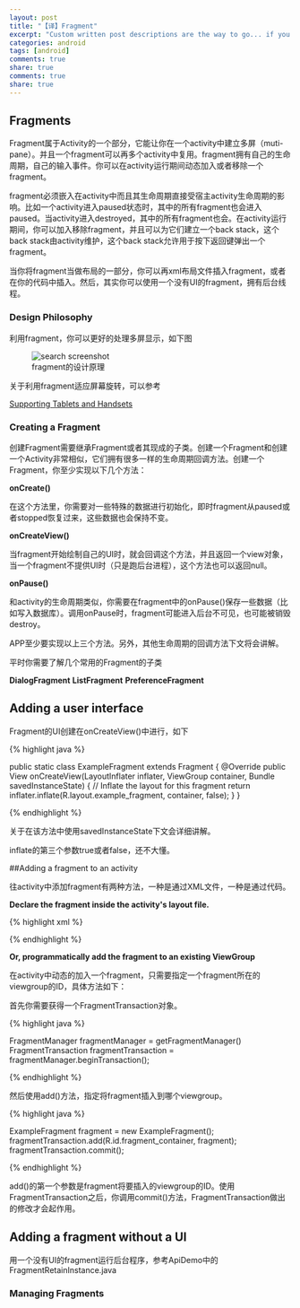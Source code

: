 ```yaml
---
layout: post
title: "【译】Fragment"
excerpt: "Custom written post descriptions are the way to go... if you're not lazy."
categories: android
tags: [android]
comments: true
share: true
comments: true
share: true
---
```



## Fragments

Fragment属于Activity的一个部分，它能让你在一个activity中建立多屏（muti-pane）。并且一个fragment可以再多个activity中复用。fragment拥有自己的生命周期，自己的输入事件。你可以在activity运行期间动态加入或者移除一个fragment。


fragment必须嵌入在activity中而且其生命周期直接受宿主activity生命周期的影响。比如一个activity进入paused状态时，其中的所有fragment也会进入paused。当activity进入destroyed，其中的所有fragment也会。在activity运行期间，你可以加入移除fragment，并且可以为它们建立一个back stack，这个back stack由activity维护，这个back stack允许用于按下返回键弹出一个fragment。

当你将fragment当做布局的一部分，你可以再xml布局文件插入fragment，或者在你的代码中插入。然后，其实你可以使用一个没有UI的fragment，拥有后台线程。


### Design Philosophy

利用fragment，你可以更好的处理多屏显示，如下图

<figure>
  <img src="{{ site.url }}/images/fragments.png" alt="search screenshot">
  <figcaption>fragment的设计原理</figcaption>
</figure>


关于利用fragment适应屏幕旋转，可以参考

[Supporting Tablets and Handsets](https://developer.android.com/guide/practices/tablets-and-handsets.html)


### Creating a Fragment

创建Fragment需要继承Fragment或者其现成的子类。创建一个Fragment和创建一个Activity非常相似，它们拥有很多一样的生命周期回调方法。创建一个Fragment，你至少实现以下几个方法：

**onCreate()**

在这个方法里，你需要对一些特殊的数据进行初始化，即时fragment从paused或者stopped恢复过来，这些数据也会保持不变。

**onCreateView()**

当fragment开始绘制自己的UI时，就会回调这个方法，并且返回一个view对象，当一个fragment不提供UI时（只是跑后台进程），这个方法也可以返回null。

**onPause()**

和activity的生命周期类似，你需要在fragment中的onPause()保存一些数据（比如写入数据库）。调用onPause时，fragment可能进入后台不可见，也可能被销毁destroy。

APP至少要实现以上三个方法。另外，其他生命周期的回调方法下文将会讲解。

平时你需要了解几个常用的Fragment的子类

**DialogFragment**
**ListFragment**
**PreferenceFragment**

## Adding a user interface

Fragment的UI创建在onCreateView()中进行，如下

{% highlight java %}

public static class ExampleFragment extends Fragment {
    @Override
    public View onCreateView(LayoutInflater inflater, ViewGroup container,
                             Bundle savedInstanceState) {
        // Inflate the layout for this fragment
        return inflater.inflate(R.layout.example_fragment, container, false);
    }
}

{% endhighlight %}

关于在该方法中使用savedInstanceState下文会详细讲解。

inflate的第三个参数true或者false，还不大懂。

##Adding a fragment to an activity

往activity中添加fragment有两种方法，一种是通过XML文件，一种是通过代码。

**Declare the fragment inside the activity's layout file.**


{% highlight xml %}

<?xml version="1.0" encoding="utf-8"?>
<LinearLayout xmlns:android="http://schemas.android.com/apk/res/android"
    android:orientation="horizontal"
    android:layout_width="match_parent"
    android:layout_height="match_parent">
    <fragment android:name="com.example.news.ArticleListFragment"
            android:id="@+id/list"
            android:layout_weight="1"
            android:layout_width="0dp"
            android:layout_height="match_parent" />
    <fragment android:name="com.example.news.ArticleReaderFragment"
            android:id="@+id/viewer"
            android:layout_weight="2"
            android:layout_width="0dp"
            android:layout_height="match_parent" />
</LinearLayout>


{% endhighlight %}

**Or, programmatically add the fragment to an existing ViewGroup**

在activity中动态的加入一个fragment，只需要指定一个fragment所在的viewgroup的ID，具体方法如下：

首先你需要获得一个FragmentTransaction对象。

{% highlight java %}

FragmentManager fragmentManager = getFragmentManager()
FragmentTransaction fragmentTransaction = fragmentManager.beginTransaction();

{% endhighlight %}

然后使用add()方法，指定将fragment插入到哪个viewgroup。


{% highlight java %}

ExampleFragment fragment = new ExampleFragment();
fragmentTransaction.add(R.id.fragment_container, fragment);
fragmentTransaction.commit();

{% endhighlight %}

add()的第一个参数是fragment将要插入的viewgroup的ID。使用FragmentTransaction之后，你调用commit()方法，FragmentTransaction做出的修改才会起作用。

## Adding a fragment without a UI

用一个没有UI的fragment运行后台程序，参考ApiDemo中的FragmentRetainInstance.java


### Managing Fragments






















